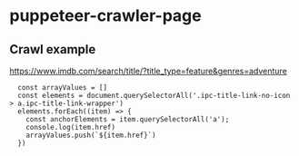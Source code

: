 # puppeteer-crawler-page

## Crawl example

https://www.imdb.com/search/title/?title_type=feature&genres=adventure

```
  const arrayValues = []
  const elements = document.querySelectorAll('.ipc-title-link-no-icon > a.ipc-title-link-wrapper')
  elements.forEach((item) => {
    const anchorElements = item.querySelectorAll('a');
    console.log(item.href)
    arrayValues.push(`${item.href}`)
  })
```
